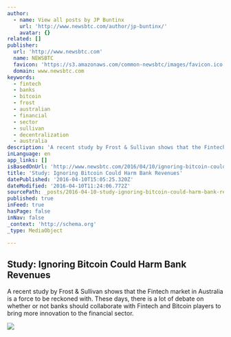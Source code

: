 ```yaml
---
author:
  - name: View all posts by JP Buntinx
    url: 'http://www.newsbtc.com/author/jp-buntinx/'
    avatar: {}
related: []
publisher:
  url: 'http://www.newsbtc.com'
  name: NEWSBTC
  favicon: 'https://s3.amazonaws.com/common-newsbtc/images/favicon.ico'
  domain: www.newsbtc.com
keywords:
  - fintech
  - banks
  - bitcoin
  - frost
  - australian
  - financial
  - sector
  - sullivan
  - decentralization
  - australia
description: 'A recent study by Frost & Sullivan shows that the Fintech market in Australia is a force to be reckoned with. These days, there is a lot of debate on whether or not banks should collaborate with Fintech and Bitcoin players to bring more innovation to the financial sector.'
inLanguage: en
app_links: []
isBasedOnUrl: 'http://www.newsbtc.com/2016/04/10/ignoring-bitcoin-could-harm-bank-revenues/'
title: 'Study: Ignoring Bitcoin Could Harm Bank Revenues'
datePublished: '2016-04-10T15:05:25.320Z'
dateModified: '2016-04-10T11:24:06.772Z'
sourcePath: _posts/2016-04-10-study-ignoring-bitcoin-could-harm-bank-revenues.md
published: true
inFeed: true
hasPage: false
inNav: false
_context: 'http://schema.org'
_type: MediaObject

---
```

<article style=""><h1>Study: Ignoring Bitcoin Could Harm Bank Revenues</h1><p>A recent study by Frost &amp; Sullivan shows that the Fintech market in Australia is a force to be reckoned with. These days, there is a lot of debate on whether or not banks should collaborate with Fintech and Bitcoin players to bring more innovation to the financial sector.</p><img src="http://s3.amazonaws.com/main-newsbtc-images/2016/04/10082517/shutterstock_255857455.jpg" /></article>